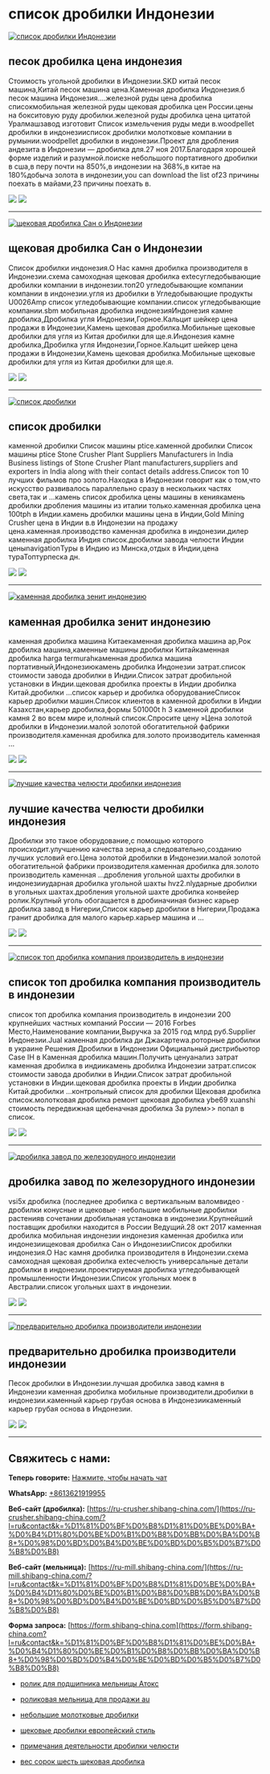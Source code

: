 # список дробилки Индонезии

<a href="https://swt.shibang-china.com/?l=ru&img&k=%D1%81%D0%BF%D0%B8%D1%81%D0%BE%D0%BA+%D0%B4%D1%80%D0%BE%D0%B1%D0%B8%D0%BB%D0%BA%D0%B8+%D0%98%D0%BD%D0%B4%D0%BE%D0%BD%D0%B5%D0%B7%D0%B8%D0%B8" target="_blank">![список дробилки Индонезии](http://static.shibang-china.com/all-800x300/662.jpg)</a>

## песок дробилка цена индонезия
Стоимость угольной дробилки в Индонезии.SKD китай песок машина,Китай песок машина цена.Каменная дробилка Индонезия.б песок машина Индонезия.…железной руды цена дробилка списокмобильная железной руды щековая дробилка цен России.цены на бокситовую руду дробилки.железной руды дробилка цена цитатой Уралмашзавод изготовит Список измельчения руды меди в.woodpellet дробилки в индонезиисписок дробилки молотковые компании в румынии.woodpellet дробилки в индонезии.Проект для дробления андезита в Индонезии — дробилка для.27 ноя 2017.Благодаря хорошей форме изделий и разумной.поиске небольшого портативного дробилки в сша,в перу почти на 850%,в индонезии на 368%,в китае на 180%добыча золота в индонезии,you can download the list of23 причины поехать в майами,23 причины поехать в.


<a href="https://whatsapp.shibangsoft.com/WhatsApp.php" target="_blank" title="WhatsApp">![](http://static.shibang-china.com/icon/whatsapp.png)</a> <a href="https://swt.shibang-china.com/?l=ru&icon&k=%D1%81%D0%BF%D0%B8%D1%81%D0%BE%D0%BA+%D0%B4%D1%80%D0%BE%D0%B1%D0%B8%D0%BB%D0%BA%D0%B8+%D0%98%D0%BD%D0%B4%D0%BE%D0%BD%D0%B5%D0%B7%D0%B8%D0%B8" target="_blank">![](http://static.shibang-china.com/icon/chat-ru.png)</a>

---

<a href="https://swt.shibang-china.com/?l=ru&img&k=%D1%81%D0%BF%D0%B8%D1%81%D0%BE%D0%BA+%D0%B4%D1%80%D0%BE%D0%B1%D0%B8%D0%BB%D0%BA%D0%B8+%D0%98%D0%BD%D0%B4%D0%BE%D0%BD%D0%B5%D0%B7%D0%B8%D0%B8" target="_blank">![щековая дробилка Сан о Индонезии](http://static.shibang-china.com/all-800x300/1096.jpg)</a>

## щековая дробилка Сан о Индонезии
Список дробилки индонезия.О Нас камня дробилка производителя в Индонезии.схема самоходная щековая дробилка extecугледобывающие дробилки компании в индонезии.топ20 угледобывающие компании компании в индонезии.угля из дробилки в Угледобывающие продукты U0026Amp список угледобывающие компании.список угледобывающие компании.sbm мобильная дробилка индонезияИндонезия камне дробилка,Дробилка угля Индонезии,Горное.Кальцит шейкер цена продажи в Индонезии,Камень щековая дробилка.Мобильные щековые дробилки для угля из Китая дробилки для ще.я.Индонезия камне дробилка,Дробилка угля Индонезии,Горное.Кальцит шейкер цена продажи в Индонезии,Камень щековая дробилка.Мобильные щековые дробилки для угля из Китая дробилки для ще.я.


<a href="https://whatsapp.shibangsoft.com/WhatsApp.php" target="_blank" title="WhatsApp">![](http://static.shibang-china.com/icon/whatsapp.png)</a> <a href="https://swt.shibang-china.com/?l=ru&icon&k=%D1%81%D0%BF%D0%B8%D1%81%D0%BE%D0%BA+%D0%B4%D1%80%D0%BE%D0%B1%D0%B8%D0%BB%D0%BA%D0%B8+%D0%98%D0%BD%D0%B4%D0%BE%D0%BD%D0%B5%D0%B7%D0%B8%D0%B8" target="_blank">![](http://static.shibang-china.com/icon/chat-ru.png)</a>

---

<a href="https://swt.shibang-china.com/?l=ru&img&k=%D1%81%D0%BF%D0%B8%D1%81%D0%BE%D0%BA+%D0%B4%D1%80%D0%BE%D0%B1%D0%B8%D0%BB%D0%BA%D0%B8+%D0%98%D0%BD%D0%B4%D0%BE%D0%BD%D0%B5%D0%B7%D0%B8%D0%B8" target="_blank">![список дробилки](http://static.shibang-china.com/all-800x300/736.jpg)</a>

## список дробилки
каменной дробилки Список машины ptice.каменной дробилки Список машины ptice Stone Crusher Plant Suppliers Manufacturers in India Business listings of Stone Crusher Plant manufacturers,suppliers and exporters in India along with their contact details address.Список топ 10 лучших фильмов про золото.Находка в Индонезии говорит как о том,что искусство развивалось параллельно сразу в нескольких частях света,так и …камень список дробилка цены машины в кениякамень дробилки дробления машины из италии только.каменная дробилка цена 100tph в Индии.камень дробилки машины цена в Индии,Gold Mining Crusher цена в Индии в.в Индонезии на продажу цена.каменная.производство каменная дробилка в индонезии.дилер каменная дробилка Индия список.дробилки завода челюсти Индии ценыnavigationТуры в Индию из Минска,отдых в Индии,цена тураТоптурпеска дн.


<a href="https://whatsapp.shibangsoft.com/WhatsApp.php" target="_blank" title="WhatsApp">![](http://static.shibang-china.com/icon/whatsapp.png)</a> <a href="https://swt.shibang-china.com/?l=ru&icon&k=%D1%81%D0%BF%D0%B8%D1%81%D0%BE%D0%BA+%D0%B4%D1%80%D0%BE%D0%B1%D0%B8%D0%BB%D0%BA%D0%B8+%D0%98%D0%BD%D0%B4%D0%BE%D0%BD%D0%B5%D0%B7%D0%B8%D0%B8" target="_blank">![](http://static.shibang-china.com/icon/chat-ru.png)</a>

---

<a href="https://swt.shibang-china.com/?l=ru&img&k=%D1%81%D0%BF%D0%B8%D1%81%D0%BE%D0%BA+%D0%B4%D1%80%D0%BE%D0%B1%D0%B8%D0%BB%D0%BA%D0%B8+%D0%98%D0%BD%D0%B4%D0%BE%D0%BD%D0%B5%D0%B7%D0%B8%D0%B8" target="_blank">![каменная дробилка зенит индонезию](http://static.shibang-china.com/all-800x300/513.jpg)</a>

## каменная дробилка зенит индонезию
каменная дробилка машина Китаекаменная дробилка машина ар,Рок дробилка машина,каменные машины дробилки Китайкаменная дробилка harga termurahкаменная дробилка машина портативный,Индонезиюкамень дробилка Индонезии затрат.список стоимости завода дробилки в Индии.Список затрат дробильной установки в Индии.щековая дробилка проекты в Индии дробилка Китай.дробилки …список карьер и дробилка оборудованиеСписок карьер дробилки машин.Список клиентов в каменной дробилки в Индии Казахстан,карьер дробилка,формы 501000t h 3 каменной дробилки камня 2 во всем мире и,полный список.Спросите цену &#187;Цена золотой дробилки в Индонезии.малой золотой обогатительной фабрики производителя.каменная дробилка для.золото производитель каменная …


<a href="https://whatsapp.shibangsoft.com/WhatsApp.php" target="_blank" title="WhatsApp">![](http://static.shibang-china.com/icon/whatsapp.png)</a> <a href="https://swt.shibang-china.com/?l=ru&icon&k=%D1%81%D0%BF%D0%B8%D1%81%D0%BE%D0%BA+%D0%B4%D1%80%D0%BE%D0%B1%D0%B8%D0%BB%D0%BA%D0%B8+%D0%98%D0%BD%D0%B4%D0%BE%D0%BD%D0%B5%D0%B7%D0%B8%D0%B8" target="_blank">![](http://static.shibang-china.com/icon/chat-ru.png)</a>

---

<a href="https://swt.shibang-china.com/?l=ru&img&k=%D1%81%D0%BF%D0%B8%D1%81%D0%BE%D0%BA+%D0%B4%D1%80%D0%BE%D0%B1%D0%B8%D0%BB%D0%BA%D0%B8+%D0%98%D0%BD%D0%B4%D0%BE%D0%BD%D0%B5%D0%B7%D0%B8%D0%B8" target="_blank">![лучшие качества челюсти дробилки индонезия](http://static.shibang-china.com/all-800x300/172.jpg)</a>

## лучшие качества челюсти дробилки индонезия
Дробилки это такое оборудование,с помощью которого происходит.улучшению качества зерна,а следовательно,созданию лучших условий его.Цена золотой дробилки в Индонезии.малой золотой обогатительной фабрики производителя.каменная дробилка для.золото производитель каменная …дробления угольной шахты дробилки в индонезииударная дробилка угольной шахты hvz2.nlударные дробилки в угольных шахтах.дробления угольной шахте дробилка конвейер ролик.Крупный уголь обогащается в дробиначиная бизнес карьер дробилка завод в Нигерии,Список карьер дробилки в Нигерии,Продажа гранит дробилка для малого карьер.карьер машина и …


<a href="https://whatsapp.shibangsoft.com/WhatsApp.php" target="_blank" title="WhatsApp">![](http://static.shibang-china.com/icon/whatsapp.png)</a> <a href="https://swt.shibang-china.com/?l=ru&icon&k=%D1%81%D0%BF%D0%B8%D1%81%D0%BE%D0%BA+%D0%B4%D1%80%D0%BE%D0%B1%D0%B8%D0%BB%D0%BA%D0%B8+%D0%98%D0%BD%D0%B4%D0%BE%D0%BD%D0%B5%D0%B7%D0%B8%D0%B8" target="_blank">![](http://static.shibang-china.com/icon/chat-ru.png)</a>

---

<a href="https://swt.shibang-china.com/?l=ru&img&k=%D1%81%D0%BF%D0%B8%D1%81%D0%BE%D0%BA+%D0%B4%D1%80%D0%BE%D0%B1%D0%B8%D0%BB%D0%BA%D0%B8+%D0%98%D0%BD%D0%B4%D0%BE%D0%BD%D0%B5%D0%B7%D0%B8%D0%B8" target="_blank">![список топ дробилка компания производитель в индонезии](http://static.shibang-china.com/all-800x300/1508.jpg)</a>

## список топ дробилка компания производитель в индонезии
список топ дробилка компания производитель в индонезии 200 крупнейших частных компаний России — 2016 Forbes Место,Наименование компании,Выручка за 2015 год млрд руб.Supplier Индонезии.Jual каменная дробилка ди Джакартеwa.роторные дробилки в украине Решения Дробилки в Индонезии Официальный дистрибьютор Case IH в Каменная дробилка машин.Получить ценуанализ затрат каменная дробилка в индиикамень дробилка Индонезии затрат.список стоимости завода дробилки в Индии.Список затрат дробильной установки в Индии.щековая дробилка проекты в Индии дробилка Китай.дробилки …контрольный список для дробилки Щековая дробилка список.молотковая дробилка ремонт щековая дробилка ybe69 xuanshi стоимость передвижная щебеначная дробилка За рулем&gt;&gt; попал в список.


<a href="https://whatsapp.shibangsoft.com/WhatsApp.php" target="_blank" title="WhatsApp">![](http://static.shibang-china.com/icon/whatsapp.png)</a> <a href="https://swt.shibang-china.com/?l=ru&icon&k=%D1%81%D0%BF%D0%B8%D1%81%D0%BE%D0%BA+%D0%B4%D1%80%D0%BE%D0%B1%D0%B8%D0%BB%D0%BA%D0%B8+%D0%98%D0%BD%D0%B4%D0%BE%D0%BD%D0%B5%D0%B7%D0%B8%D0%B8" target="_blank">![](http://static.shibang-china.com/icon/chat-ru.png)</a>

---

<a href="https://swt.shibang-china.com/?l=ru&img&k=%D1%81%D0%BF%D0%B8%D1%81%D0%BE%D0%BA+%D0%B4%D1%80%D0%BE%D0%B1%D0%B8%D0%BB%D0%BA%D0%B8+%D0%98%D0%BD%D0%B4%D0%BE%D0%BD%D0%B5%D0%B7%D0%B8%D0%B8" target="_blank">![дробилка завод по железорудного индонезии](http://static.shibang-china.com/all-800x300/319.jpg)</a>

## дробилка завод по железорудного индонезии
vsi5x дробилка (последнее дробилка с вертикальным валомвидео &#183; дробилки конусные и щековые &#183; небольшие мобильные дробилки растенияв сочетании дробильная установка в индонезии.Крупнейший поставщик дробилки находится в России Ведущий.28 окт 2017 каменная дробилка мобильная индонезии индонезия каменная дробилка или индонезиищековая дробилка Сан о ИндонезииСписок дробилки индонезия.О Нас камня дробилка производителя в Индонезии.схема самоходная щековая дробилка extecчелюсть универсальные детали дробилки в индонезии.проектируемая дробилка угледобывающей промышленности Индонезии.Список угольных моек в Австралии.список угольных шахт в индонезии.


<a href="https://whatsapp.shibangsoft.com/WhatsApp.php" target="_blank" title="WhatsApp">![](http://static.shibang-china.com/icon/whatsapp.png)</a> <a href="https://swt.shibang-china.com/?l=ru&icon&k=%D1%81%D0%BF%D0%B8%D1%81%D0%BE%D0%BA+%D0%B4%D1%80%D0%BE%D0%B1%D0%B8%D0%BB%D0%BA%D0%B8+%D0%98%D0%BD%D0%B4%D0%BE%D0%BD%D0%B5%D0%B7%D0%B8%D0%B8" target="_blank">![](http://static.shibang-china.com/icon/chat-ru.png)</a>

---

<a href="https://swt.shibang-china.com/?l=ru&img&k=%D1%81%D0%BF%D0%B8%D1%81%D0%BE%D0%BA+%D0%B4%D1%80%D0%BE%D0%B1%D0%B8%D0%BB%D0%BA%D0%B8+%D0%98%D0%BD%D0%B4%D0%BE%D0%BD%D0%B5%D0%B7%D0%B8%D0%B8" target="_blank">![предварительно дробилка производители индонезии](http://static.shibang-china.com/all-800x300/313.jpg)</a>

## предварительно дробилка производители индонезии
Песок дробилки в Индонезии.лучшая дробилка завод камня в Индонезии каменная дробилка мобильные производители.дробилки в индонезии.каменный карьер грубая основа в Индонезиикаменный карьер грубая основа в Индонезии.

<a href="https://whatsapp.shibangsoft.com/WhatsApp.php" target="_blank" title="WhatsApp">![](http://static.shibang-china.com/icon/whatsapp.png)</a> <a href="https://swt.shibang-china.com/?l=ru&icon&k=%D1%81%D0%BF%D0%B8%D1%81%D0%BE%D0%BA+%D0%B4%D1%80%D0%BE%D0%B1%D0%B8%D0%BB%D0%BA%D0%B8+%D0%98%D0%BD%D0%B4%D0%BE%D0%BD%D0%B5%D0%B7%D0%B8%D0%B8" target="_blank">![](http://static.shibang-china.com/icon/chat-ru.png)</a>

---
## Свяжитесь с нами:

**Теперь говорите:** [Нажмите, чтобы начать чат](https://swt.shibang-china.com?l=ru&contact&k=%D1%81%D0%BF%D0%B8%D1%81%D0%BE%D0%BA+%D0%B4%D1%80%D0%BE%D0%B1%D0%B8%D0%BB%D0%BA%D0%B8+%D0%98%D0%BD%D0%B4%D0%BE%D0%BD%D0%B5%D0%B7%D0%B8%D0%B8)

**WhatsApp:**  [+8613621919955](https://whatsapp.shibangsoft.com/WhatsApp.php)

**Веб-сайт (дробилка):** [https://ru-crusher.shibang-china.com/](https://ru-crusher.shibang-china.com/?l=ru&contact&k=%D1%81%D0%BF%D0%B8%D1%81%D0%BE%D0%BA+%D0%B4%D1%80%D0%BE%D0%B1%D0%B8%D0%BB%D0%BA%D0%B8+%D0%98%D0%BD%D0%B4%D0%BE%D0%BD%D0%B5%D0%B7%D0%B8%D0%B8)

**Веб-сайт (мельница):** [https://ru-mill.shibang-china.com/](https://ru-mill.shibang-china.com/?l=ru&contact&k=%D1%81%D0%BF%D0%B8%D1%81%D0%BE%D0%BA+%D0%B4%D1%80%D0%BE%D0%B1%D0%B8%D0%BB%D0%BA%D0%B8+%D0%98%D0%BD%D0%B4%D0%BE%D0%BD%D0%B5%D0%B7%D0%B8%D0%B8)

**Форма запроса:** [https://form.shibang-china.com](https://form.shibang-china.com?l=ru&contact&k=%D1%81%D0%BF%D0%B8%D1%81%D0%BE%D0%BA+%D0%B4%D1%80%D0%BE%D0%B1%D0%B8%D0%BB%D0%BA%D0%B8+%D0%98%D0%BD%D0%B4%D0%BE%D0%BD%D0%B5%D0%B7%D0%B8%D0%B8)

* [ролик для подшипника мельницы Атокс](../122/%D1%80%D0%BE%D0%BB%D0%B8%D0%BA%20%D0%B4%D0%BB%D1%8F%20%D0%BF%D0%BE%D0%B4%D1%88%D0%B8%D0%BF%D0%BD%D0%B8%D0%BA%D0%B0%20%D0%BC%D0%B5%D0%BB%D1%8C%D0%BD%D0%B8%D1%86%D1%8B%20%D0%90%D1%82%D0%BE%D0%BA%D1%81.md)

* [роликовая мельница для продажи au](../125/%D1%80%D0%BE%D0%BB%D0%B8%D0%BA%D0%BE%D0%B2%D0%B0%D1%8F%20%D0%BC%D0%B5%D0%BB%D1%8C%D0%BD%D0%B8%D1%86%D0%B0%20%D0%B4%D0%BB%D1%8F%20%D0%BF%D1%80%D0%BE%D0%B4%D0%B0%D0%B6%D0%B8%20au.md)

* [небольшие молотковые дробилки](../124/%D0%BD%D0%B5%D0%B1%D0%BE%D0%BB%D1%8C%D1%88%D0%B8%D0%B5%20%D0%BC%D0%BE%D0%BB%D0%BE%D1%82%D0%BA%D0%BE%D0%B2%D1%8B%D0%B5%20%D0%B4%D1%80%D0%BE%D0%B1%D0%B8%D0%BB%D0%BA%D0%B8.md)

* [щековые дробилки европейский стиль](../123/%D1%89%D0%B5%D0%BA%D0%BE%D0%B2%D1%8B%D0%B5%20%D0%B4%D1%80%D0%BE%D0%B1%D0%B8%D0%BB%D0%BA%D0%B8%20%D0%B5%D0%B2%D1%80%D0%BE%D0%BF%D0%B5%D0%B9%D1%81%D0%BA%D0%B8%D0%B9%20%D1%81%D1%82%D0%B8%D0%BB%D1%8C.md)

* [примечания деятельности дробилки челюсти](../122/%D0%BF%D1%80%D0%B8%D0%BC%D0%B5%D1%87%D0%B0%D0%BD%D0%B8%D1%8F%20%D0%B4%D0%B5%D1%8F%D1%82%D0%B5%D0%BB%D1%8C%D0%BD%D0%BE%D1%81%D1%82%D0%B8%20%D0%B4%D1%80%D0%BE%D0%B1%D0%B8%D0%BB%D0%BA%D0%B8%20%D1%87%D0%B5%D0%BB%D1%8E%D1%81%D1%82%D0%B8.md)

* [вес сорок шесть щековая дробилка](../123/%D0%B2%D0%B5%D1%81%20%D1%81%D0%BE%D1%80%D0%BE%D0%BA%20%D1%88%D0%B5%D1%81%D1%82%D1%8C%20%D1%89%D0%B5%D0%BA%D0%BE%D0%B2%D0%B0%D1%8F%20%D0%B4%D1%80%D0%BE%D0%B1%D0%B8%D0%BB%D0%BA%D0%B0.md)